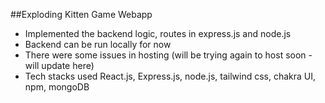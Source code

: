 ##Exploding Kitten Game Webapp

- Implemented the backend logic, routes in express.js and node.js
- Backend can be run locally for now
- There were some issues in hosting (will be trying again to host soon - will update here)
- Tech stacks used React.js, Express.js, node.js, tailwind css, chakra UI, npm, mongoDB
